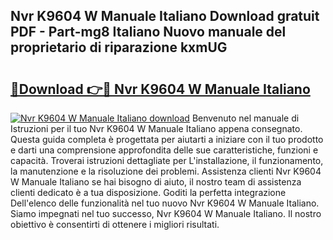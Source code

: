 ## Nvr K9604 W Manuale Italiano Download gratuit PDF - Part-mg8 Italiano Nuovo manuale del proprietario di riparazione kxmUG

# <h2><a href="http://dfggju.blite.top/?on=Nvr+K9604+W+Manuale+Italiano">🔗Download 👉🔴 Nvr K9604 W Manuale Italiano</a></h2>

[![Nvr K9604 W Manuale Italiano download](https://i.imgur.com/lujVjoI.png)](http://dfggju.blite.top/?on=Nvr+K9604+W+Manuale+Italiano)
Benvenuto nel manuale di Istruzioni per il tuo Nvr K9604 W Manuale Italiano appena consegnato. Questa guida completa è progettata per aiutarti a iniziare con il tuo prodotto e darti una comprensione approfondita delle sue caratteristiche, funzioni e capacità. Troverai istruzioni dettagliate per L'installazione, il funzionamento, la manutenzione e la risoluzione dei problemi. Assistenza clienti Nvr K9604 W Manuale Italiano se hai bisogno di aiuto, il nostro team di assistenza clienti dedicato è a tua disposizione. Goditi la perfetta integrazione Dell'elenco delle funzionalità nel tuo nuovo Nvr K9604 W Manuale Italiano. Siamo impegnati nel tuo successo, Nvr K9604 W Manuale Italiano. Il nostro obiettivo è consentirti di ottenere i migliori risultati.
